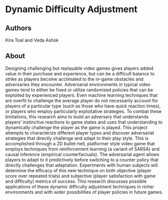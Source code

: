 # Dynamic Difficulty Adjustment

## Authors
Kira Toal and Veda Ashok

## About

Designing challenging but replayable video games gives players added value in their purchase and experience, but can be a difficult balance to strike as players become acclimated to the in-game obstacles and adversaries they encounter. Adversarial environments in typical video games tend to either be fixed or utilize randomized policies that can be exploited by experienced players. Even machine learning techniques that are overfit to challenge the average player do not necessarily account for players of a particular type (such as those who have quick reaction times), or players who employ particularly exploitative strategies. To combat these limitations, this research aims to build an adversary that understands players’ instinctive reactions to game states and uses that understanding to dynamically challenge the player as the game is played. This project attempts to characterize different player types and discover adversarial strategies that directly challenge and adapt to their play style. This is accomplished through a 2D bullet-hell, platformer style video game that employs techniques from reinforcement learning (a variant of SARSA) and causal inference (empirical counterfactuals). The adversarial agent allows players to adapt to it predictively before switching to a counter policy that directly challenges that adaptation. Experiments with human subjects will determine the efficacy of this new technique on both objective (player score over repeated trials) and subjective (player satisfaction with game and difficulty) metrics of success. This research discusses possible applications of these dynamic difficulty adjustment techniques in richer environments and with wider possibilities of player policies in future games.
